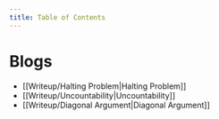 ```yaml
---
title: Table of Contents
---
```

# Blogs

- [[Writeup/Halting Problem|Halting Problem]]
- [[Writeup/Uncountability|Uncountability]]
- [[Writeup/Diagonal Argument|Diagonal Argument]]